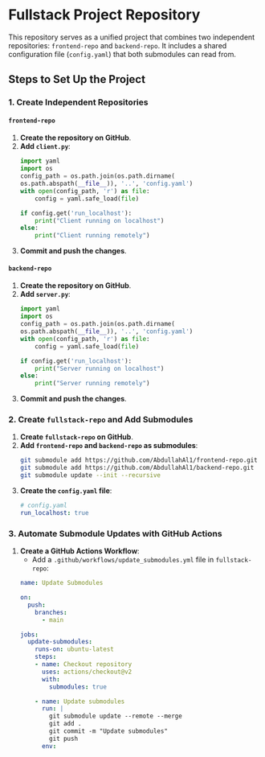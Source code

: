 # Fullstack Project Repository

This repository serves as a unified project that combines two independent repositories: `frontend-repo` and `backend-repo`. It includes a shared configuration file (`config.yaml`) that both submodules can read from.

## Steps to Set Up the Project

### 1. Create Independent Repositories

#### `frontend-repo`

1. **Create the repository on GitHub**.
2. **Add `client.py`**:
    ```python
    import yaml
    import os
    config_path = os.path.join(os.path.dirname(
    os.path.abspath(__file__)), '..', 'config.yaml')
    with open(config_path, 'r') as file:
        config = yaml.safe_load(file)

    if config.get('run_localhost'):
        print("Client running on localhost")
    else:
        print("Client running remotely")


    ```
3. **Commit and push the changes**.

#### `backend-repo`

1. **Create the repository on GitHub**.
2. **Add `server.py`**:
    ```python
    import yaml
    import os
    config_path = os.path.join(os.path.dirname(
    os.path.abspath(__file__)), '..', 'config.yaml')
    with open(config_path, 'r') as file:
        config = yaml.safe_load(file)

    if config.get('run_localhost'):
        print("Server running on localhost")
    else:
        print("Server running remotely")
    ```
3. **Commit and push the changes**.

### 2. Create `fullstack-repo` and Add Submodules

1. **Create `fullstack-repo` on GitHub**.
2. **Add `frontend-repo` and `backend-repo` as submodules**:
    ```bash
    git submodule add https://github.com/AbdullahAl1/frontend-repo.git
    git submodule add https://github.com/AbdullahAl1/backend-repo.git
    git submodule update --init --recursive
    ```
3. **Create the `config.yaml` file**:
    ```yaml
    # config.yaml
    run_localhost: true
    ```

### 3. Automate Submodule Updates with GitHub Actions

1. **Create a GitHub Actions Workflow**:
    - Add a `.github/workflows/update_submodules.yml` file in `fullstack-repo`:
    ```yaml
    name: Update Submodules

    on:
      push:
        branches:
          - main

    jobs:
      update-submodules:
        runs-on: ubuntu-latest
        steps:
        - name: Checkout repository
          uses: actions/checkout@v2
          with:
            submodules: true

        - name: Update submodules
          run: |
            git submodule update --remote --merge
            git add .
            git commit -m "Update submodules"
            git push
          env:
    ```
